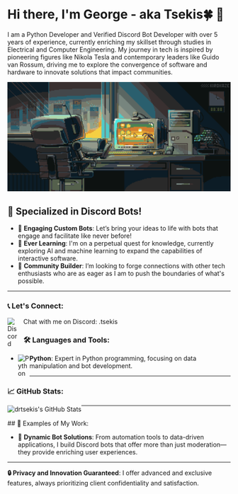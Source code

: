 # Hi there, I'm George - aka Tsekis🍀 👋

I am a Python Developer and Verified Discord Bot Developer with over 5 years of experience, currently enriching my skillset through studies in Electrical and Computer Engineering. My journey in tech is inspired by pioneering figures like Nikola Tesla and contemporary leaders like Guido van Rossum, driving me to explore the convergence of software and hardware to innovate solutions that impact communities.

![Design and Development](https://github.com/drtsekis/drtsekis/blob/main/TsekisGif.gif)

## 🐍 Specialized in Discord Bots!

- 🔭 **Engaging Custom Bots**: Let’s bring your ideas to life with bots that engage and facilitate like never before!
- 🌱 **Ever Learning**: I'm on a perpetual quest for knowledge, currently exploring AI and machine learning to expand the capabilities of interactive software.
- 👯 **Community Builder**: I’m looking to forge connections with other tech enthusiasts who are as eager as I am to push the boundaries of what's possible.

---

### 📞 Let's Connect:

[<img align="left" alt="Discord" width="26px" src="https://img.icons8.com/color/344/discord-new-logo.png" style="padding-right:10px;" />](https://discordapp.com/users/847483542442737705) Chat with me on Discord: .tsekis

### 🛠️ Languages and Tools:

<!-- Here you can insert the icons and descriptions for each tool and language -->
<!-- Example: -->
- <img align="left" alt="Python" width="26px" src="https://cdn.jsdelivr.net/gh/devicons/devicon/icons/python/python-original.svg" /> **Python**: Expert in Python programming, focusing on data manipulation and bot development.

---

### 📈 GitHub Stats:

<img align="left" alt="drtsekis's GitHub Stats" src="https://github-readme-stats.vercel.app/api?username=drtsekis&show_icons=true&hide_border=true&title_color=ff652f&icon_color=FFE400&bg_color=09131B&text_color=ffffff&border_color=0c1a25"/>

---
<br/> 
## 🎨 Examples of My Work:

<!-- Here you can showcase specific projects with images and brief descriptions -->
- 🤖 **Dynamic Bot Solutions**: From automation tools to data-driven applications, I build Discord bots that offer more than just moderation—they provide enriching user experiences.

---

**🔒 Privacy and Innovation Guaranteed**: I offer advanced and exclusive features, always prioritizing client confidentiality and satisfaction.
